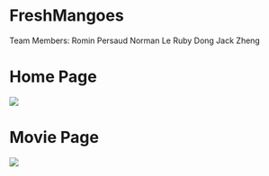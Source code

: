 # FreshMangoes
Team Members:
Romin Persaud
Norman Le
Ruby Dong
Jack Zheng

# Home Page 
<img src="https://user-images.githubusercontent.com/14133821/39553153-3f2cd57e-4e3a-11e8-9b81-1c7f7c7c4865.png">

# Movie Page
<img src="https://user-images.githubusercontent.com/14133821/39553148-388ced08-4e3a-11e8-9bd5-0bcfdf76fff4.png">
